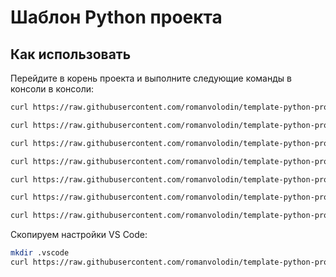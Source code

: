 # Шаблон Python проекта

## Как использовать

Перейдите в корень проекта и выполните следующие команды в консоли в консоли:

```bash
curl https://raw.githubusercontent.com/romanvolodin/template-python-project/main/.editorconfig

curl https://raw.githubusercontent.com/romanvolodin/template-python-project/main/Python.gitignore > .gitignore

curl https://raw.githubusercontent.com/romanvolodin/template-python-project/main/README_TEMPLATE.md > README.md

curl https://raw.githubusercontent.com/romanvolodin/template-python-project/main/pyproject.toml

curl https://raw.githubusercontent.com/romanvolodin/template-python-project/main/requirements-dev.txt

curl https://raw.githubusercontent.com/romanvolodin/template-python-project/main/requirements.txt

curl https://raw.githubusercontent.com/romanvolodin/template-python-project/main/sample.env > .env
```

Скопируем настройки VS Code:

```bash
mkdir .vscode
curl https://raw.githubusercontent.com/romanvolodin/template-python-project/main/.vscode/settings.json > .vscode/settings.json
```

